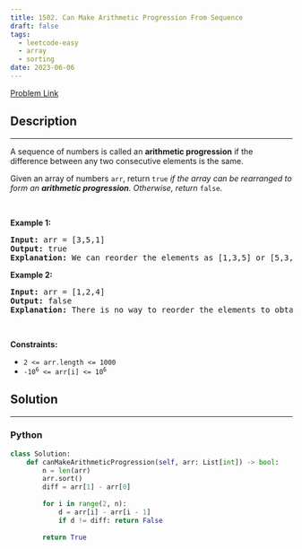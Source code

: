 ```yaml
---
title: 1502. Can Make Arithmetic Progression From Sequence
draft: false
tags: 
  - leetcode-easy
  - array
  - sorting
date: 2023-06-06
---
```


[Problem Link](https://leetcode.com/problems/can-make-arithmetic-progression-from-sequence/)

## Description

---
<p>A sequence of numbers is called an <strong>arithmetic progression</strong> if the difference between any two consecutive elements is the same.</p>

<p>Given an array of numbers <code>arr</code>, return <code>true</code> <em>if the array can be rearranged to form an <strong>arithmetic progression</strong>. Otherwise, return</em> <code>false</code>.</p>

<p>&nbsp;</p>
<p><strong class="example">Example 1:</strong></p>

<pre>
<strong>Input:</strong> arr = [3,5,1]
<strong>Output:</strong> true
<strong>Explanation: </strong>We can reorder the elements as [1,3,5] or [5,3,1] with differences 2 and -2 respectively, between each consecutive elements.
</pre>

<p><strong class="example">Example 2:</strong></p>

<pre>
<strong>Input:</strong> arr = [1,2,4]
<strong>Output:</strong> false
<strong>Explanation: </strong>There is no way to reorder the elements to obtain an arithmetic progression.
</pre>

<p>&nbsp;</p>
<p><strong>Constraints:</strong></p>

<ul>
	<li><code>2 &lt;= arr.length &lt;= 1000</code></li>
	<li><code>-10<sup>6</sup> &lt;= arr[i] &lt;= 10<sup>6</sup></code></li>
</ul>


## Solution

---
### Python
``` py title='can-make-arithmetic-progression-from-sequence'
class Solution:
    def canMakeArithmeticProgression(self, arr: List[int]) -> bool:
        n = len(arr)
        arr.sort()
        diff = arr[1] - arr[0]
        
        for i in range(2, n):
            d = arr[i] - arr[i - 1]
            if d != diff: return False
        
        return True
```

